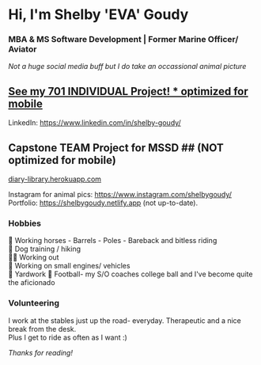 # Hi, I'm Shelby 'EVA' Goudy #
### MBA & MS Software Development | Former Marine Officer/ Aviator  ###

*Not a huge social media buff but I do take an occassional animal picture*

## [See my 701 INDIVIDUAL Project! * optimized for mobile](https://github.com/sgoudy/cs701)
  

LinkedIn: https://www.linkedin.com/in/shelby-goudy/  



## Capstone TEAM Project for MSSD ##  (NOT optimized for mobile)
<a href="diary-library.herokuapp.com" target="_blank">diary-library.herokuapp.com</a>

Instagram for animal pics: https://www.instagram.com/shelbygoudy/   
Portfolio: https://shelbygoudy.netlify.app  (not up-to-date).  

### Hobbies ###
🐴 Working horses - Barrels - Poles - Bareback and bitless riding  
🐶 Dog training / hiking  
🏋️‍♀️ Working out   
🚚 Working on small engines/ vehicles  
🚜 Yardwork
🏈 Football- my S/O coaches college ball and I've become quite the aficionado  

### Volunteering ###
I work at the stables just up the road- everyday. Therapeutic and a nice break from the desk.  
Plus I get to ride as often as I want :) 

*Thanks for reading!*
<!---
sgoudy/sgoudy is a ✨ special ✨ repository because its `README.md` (this file) appears on your GitHub profile.
You can click the Preview link to take a look at your changes.
--->
